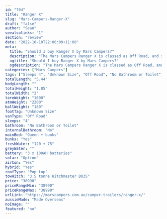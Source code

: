 ```yaml
---
id: "704"
title: "Ranger X"
slug: "Mars-Campers-Ranger-X"
draft: "false"
author: "Sean"
seealsolinks: "1"
section: "review"
date: "2022-10-10T22:00:09+11:00"
meta:
  title: "Should I buy Ranger X by Mars Campers?"
  description: "The Mars Campers Ranger X is classed as Off Road, and sleeps 4 people. It is Made Overseas and comes in at Unknown Size. It generally has No Bathroom or Toilet."
  ogtitle: "Should I buy Ranger X by Mars Campers?"
  ogdescription: "The Mars Campers Ranger X is classed as Off Road, and sleeps 4 people. It is Made Overseas and comes in at Unknown Size. It generally has No Bathroom or Toilet."
categories: ["Mars Campers"]
tags: ["Sleeps 4", "Unknown Size", "Off Road", "No Bathroom or Toilet", "Pop top", "Under 50k", "Made Overseas"]
totalLength: "5.44"
bodyLength: ""
totalHeight: "1.85"
totalWidth: "2"
tareWeight: "1600"
atmWeight: "2200"
ballWeight: "180"
footTag: "Unknown Size"
vanType: "Off Road"
sleeps: "4"
bathroom: "No Bathroom or Toilet"
internalBathroom: "No"
mainBed: "Queen + bunks"
bunks: "Yes"
freshWater: "120 + 75"
greyWater: ""
battery: "3 x 100AH batteries"
solar: "Option"
airCon: "Yes"
hybrid: "Yes"
roofType: "Pop top"
towHitch: "3.5 tonne Hitchmaster DO35"
price: "38990"
priceRangeMin: "38990"
priceRangeMax: "38990"
urlLink: "https://marscampers.com.au/camper-trailers/ranger-x/"
aussieMade: "Made Overseas"
noImage: ""
featured: "no"
---
```

